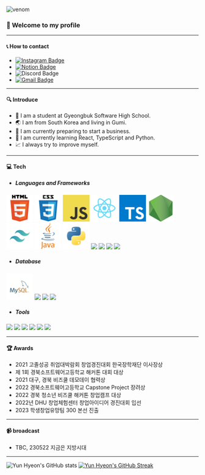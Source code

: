 <!-- ![header](https://capsule-render.vercel.app/api?type=slice&color=auto&height=300&section=header&text=Yun%20Hyeon%20Kim&fontSize=90) -->
<!-- ![header](https://capsule-render.vercel.app/api?type=venom) -->
![venom](https://capsule-render.vercel.app/api?type=venom&height=200&text=I%20am%20YunHyeon%20Kim.&fontSize=70&color=0:8871e5,100:b678c4&stroke=b678c4)

### 👋 Welcome to my profile

---
#### 📞 How to contact 
- [![Instagram Badge](https://img.shields.io/badge/Instagram-ff69b4?style=flat-square&logo=instagram&logoColor=white&link=https://www.instagram.com/yunhyeon._.05/)](https://www.instagram.com/yunhyeon._.05/) 
- [![Notion Badge](https://img.shields.io/badge/Notion-ffffff?style=flat-square&logo=notion&logoColor=black&link=https://easy-dodo-bf0.notion.site/KYH-Portfolio-b5d1f9d8d88d4f029c65120123782496)](https://easy-dodo-bf0.notion.site/KYH-Portfolio-b5d1f9d8d88d4f029c65120123782496) 
- ![Discord Badge](https://img.shields.io/badge/yunhye0n-5865F2?style=flat-square&logo=discord&logoColor=white) 
- [![Gmail Badge](https://img.shields.io/badge/kyhofficial05@gmail.com-EA4335?style=flat-square&logo=gmail&logoColor=white)](mailto:kyhofficial05@gmail.com)

---
#### 🔍 Introduce

- 🏫 I am a student at Gyeongbuk Software High School.
- 🌏 I am from South Korea and living in Gumi.
- 🏢 I am currently preparing to start a business.
- 🌱 I am currently learning React, TypeScript and Python.
- 📈 I always try to improve myself.

---
#### 💻 Tech

- ##### Languages and Frameworks

<code><img height="70" src="https://raw.githubusercontent.com/github/explore/80688e429a7d4ef2fca1e82350fe8e3517d3494d/topics/html/html.png"></code> <code><img height="70" src="https://raw.githubusercontent.com/github/explore/80688e429a7d4ef2fca1e82350fe8e3517d3494d/topics/css/css.png"></code> <code><img height="70" src="https://raw.githubusercontent.com/github/explore/80688e429a7d4ef2fca1e82350fe8e3517d3494d/topics/javascript/javascript.png"></code> <code><img height="70" src="https://raw.githubusercontent.com/github/explore/80688e429a7d4ef2fca1e82350fe8e3517d3494d/topics/react/react.png"></code> <code><img height="70" src="https://raw.githubusercontent.com/github/explore/80688e429a7d4ef2fca1e82350fe8e3517d3494d/topics/typescript/typescript.png"></code> <code><img height="70" src="https://raw.githubusercontent.com/github/explore/80688e429a7d4ef2fca1e82350fe8e3517d3494d/topics/nodejs/nodejs.png"></code> <code><img height="70" src="https://raw.githubusercontent.com/github/explore/80688e429a7d4ef2fca1e82350fe8e3517d3494d/topics/tailwind/tailwind.png"></code> <code><img height="70" src="https://raw.githubusercontent.com/github/explore/80688e429a7d4ef2fca1e82350fe8e3517d3494d/topics/java/java.png"></code> <code><img height="70" src="https://raw.githubusercontent.com/github/explore/80688e429a7d4ef2fca1e82350fe8e3517d3494d/topics/python/python.png"></code> <code><img height="70" src="https://user-images.githubusercontent.com/92522544/209036004-77b02026-eab0-4783-92e3-fcf6e39545d2.png"></code> <code><img height="70" src="https://static-00.iconduck.com/assets.00/next-js-icon-2048x2048-5dqjgeku.png"></code> <code><img height="70" src="https://upload.wikimedia.org/wikipedia/commons/thumb/a/a2/Dart_programming_language_logo_icon.svg/2048px-Dart_programming_language_logo_icon.svg.png"></code> <code><img height="70" src="https://static-00.iconduck.com/assets.00/flutter-icon-1651x2048-ojswpayr.png"></code>
<br />

- ##### Database

<code><img height="70" src="https://raw.githubusercontent.com/github/explore/80688e429a7d4ef2fca1e82350fe8e3517d3494d/topics/mysql/mysql.png"></code> <code><img height="70" src="https://images-na.ssl-images-amazon.com/images/I/41QodfboFdL.png"></code>
<code><img height="70" src="https://encrypted-tbn0.gstatic.com/images?q=tbn:ANd9GcR8t0A8mwWx62FT5k9xVWZcy_K5eH4RrZCfTw&usqp=CAU"></code>
<code><img height="70" src="https://appwrite.io/assets/logomark/logo.png"></code>
<br>

- ##### Tools

<code><img height="70" src="https://code.visualstudio.com/assets/apple-touch-icon.png"></code>
<code><img height="70" src="https://upload.wikimedia.org/wikipedia/commons/thumb/2/2c/Visual_Studio_Icon_2022.svg/1200px-Visual_Studio_Icon_2022.svg.png"></code >
<code><img height="70" src="https://www.jetbrains.com/company/brand/img/jetbrains_logo.png"></code>
<code><img height="70" src="https://resources.jetbrains.com/storage/products/intellij-idea/img/meta/intellij-idea_logo_300x300.png"></code>
<code><img height="70" src="https://resources.jetbrains.com/storage/products/pycharm/img/meta/pycharm_logo_300x300.png"></code>
<code><img height="70" src="https://upload.wikimedia.org/wikipedia/commons/thumb/c/c2/Adobe_XD_CC_icon.svg/2101px-Adobe_XD_CC_icon.svg.png"></code>
<!-- <code><img height="70" src="https://raw.githubusercontent.com/github/explore/80688e429a7d4ef2fca1e82350fe8e3517d3494d/topics/npm/npm.png"></code> -->

---

#### 🏆 Awards

- 2021 고졸성공 취업대박람회 창업경진대회 한국장학재단 이사장상
- 제 1회 경북소프트웨어고등학교 해커톤 대회 대상
- 2021 대구, 경북 비즈쿨 데모데이 협력상
- 2022 경북소프트웨어고등학교 Capstone Project 장려상
- 2022 경북 청소년 비즈쿨 해커톤 창업캠프 대상
- 2022년 DHU 창업체험센터 창업아이디어 경진대회 입선
- 2023 학생창업유망팀 300 본선 진출

---

#### 📹 broadcast
- TBC, 230522 지금은 지방시대

---

![Yun Hyeon's GitHub stats](https://github-readme-stats.vercel.app/api?username=KYH-code)
[![Yun Hyeon's GitHub Streak](http://github-readme-streak-stats.herokuapp.com?user=KYH-code)](https://git.io/streak-stats)
